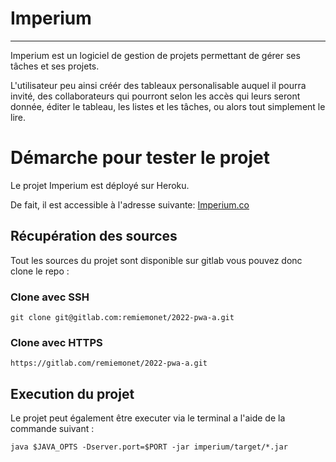 # Imperium

---

Imperium est un logiciel de gestion de projets permettant de gérer ses tâches et ses projets.

L'utilisateur peu ainsi créér des tableaux personalisable auquel il pourra invité, des collaborateurs qui pourront selon les accès qui leurs seront donnée, éditer le tableau, les listes et les tâches, ou alors tout simplement le lire.

# Démarche pour tester le projet

Le projet Imperium est déployé sur Heroku.

De fait, il est accessible à l'adresse suivante: <a href="https://imperiums.herokuapp.com/" target="_blank">Imperium.co</a>

## Récupération des sources

Tout les sources du projet sont disponible sur gitlab vous pouvez donc clone le repo :

### Clone avec SSH

`git clone git@gitlab.com:remiemonet/2022-pwa-a.git`

### Clone avec HTTPS

`https://gitlab.com/remiemonet/2022-pwa-a.git`

## Execution du projet

Le projet peut également être executer via le terminal a l'aide de la commande suivant :

`java $JAVA_OPTS -Dserver.port=$PORT -jar imperium/target/*.jar`
